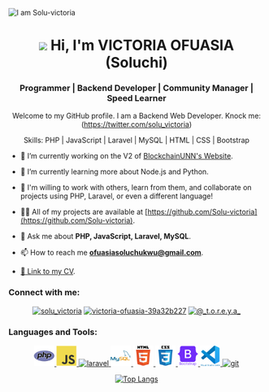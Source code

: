 
![I am Solu-victoria](https://github.com/Solu-victoria/Solu-victoria/blob/main/ben-griffiths-Bj6ENZDMSDY-unsplash.jpg)


<h1 align="center"><img src = "https://raw.githubusercontent.com/MartinHeinz/MartinHeinz/master/wave.gif" width = 25px> Hi, I'm VICTORIA OFUASIA (Soluchi)</h1>
<h3 align="center">Programmer | Backend Developer | Community Manager | Speed Learner</h3>

<div align="center">

Welcome to my GitHub profile. I am a Backend Web Developer. 
Knock me: (https://twitter.com/solu_victoria)

Skills: PHP | JavaScript | Laravel | MySQL | HTML | CSS | Bootstrap
</div>

- 🔭 I’m currently working on the V2 of [BlockchainUNN's Website](https://blockchainunn.org/).

- 🌱 I’m currently learning more about Node.js and Python.

- 👯 I'm willing to work with others, learn from them, and collaborate on projects using PHP, Laravel, or even a different language!

- 👩‍💻 All of my projects are available at [https://github.com/Solu-victoria](https://github.com/Solu-victoria).

- 💬 Ask me about **PHP, JavaScript, Laravel, MySQL**.

- 📫 How to reach me **ofuasiasoluchukwu@gmail.com**.

- [📄 Link to my CV](https://drive.google.com/drive/folders/1s3FGzkILK51Am-L8iYXLkdV7Wx8sDXrs?usp=share_link).

<h3 align="left">Connect with me:</h3>

<p align="center">
<a href="https://twitter.com/solu_victoria" target="blank"><img align="center" src="https://raw.githubusercontent.com/rahuldkjain/github-profile-readme-generator/master/src/images/icons/Social/twitter.svg" alt="solu_victoria" height="30" width="40" /></a>
<a href="https://www.linkedin.com/in/victoria-ofuasia-39a32b227/" target="blank"><img align="center" src="https://raw.githubusercontent.com/rahuldkjain/github-profile-readme-generator/master/src/images/icons/Social/linked-in-alt.svg" alt="victoria-ofuasia-39a32b227" height="30" width="40" /></a>
<a href="https://www.instagram.com/_t.o.r.e.y.a_/" target="blank"><img align="center" src="https://raw.githubusercontent.com/rahuldkjain/github-profile-readme-generator/master/src/images/icons/Social/instagram.svg" alt="@_t.o.r.e.y.a_" height="30" width="40" /></a>
</p>

<h3 align="left">Languages and Tools:</h3>
<p align="center"> 
<a href="https://www.php.net" target="_blank"> <img src="https://raw.githubusercontent.com/devicons/devicon/master/icons/php/php-original.svg" alt="php" width="40" height="40"/> </a> 
 <a href="https://www.javascript.com" target="_blank"> <img src="https://raw.githubusercontent.com/devicons/devicon/master/icons/javascript/javascript-original.svg" alt="javascript" width="40" height="40"/> </a> 
 <a href="https://www.laravel.com" target="_blank"> <img src="https://w7.pngwing.com/pngs/399/620/png-transparent-laravel-hd-logo-thumbnail.png" alt="laravel" width="40" height="40"/> </a> 
<a href="https://www.mysql.com/" target="_blank"> <img src="https://raw.githubusercontent.com/devicons/devicon/master/icons/mysql/mysql-original-wordmark.svg" alt="MySQL" width="40" height="40"/> </a>
 <a href="https://www.w3.org/html/" target="_blank"> <img src="https://raw.githubusercontent.com/devicons/devicon/master/icons/html5/html5-original-wordmark.svg" alt="html5" width="40" height="40"/> </a> 
<a href="https://www.w3schools.com/css/" target="_blank"> <img src="https://raw.githubusercontent.com/devicons/devicon/master/icons/css3/css3-original-wordmark.svg" alt="css3" width="40" height="40"/> </a>
<a href="https://getbootstrap.com" target="_blank"> <img src="https://raw.githubusercontent.com/devicons/devicon/master/icons/bootstrap/bootstrap-plain-wordmark.svg" alt="bootstrap" width="40" height="40"/> </a> 
 <a href="https://code.visualstudio.com/" target="_blank"> <img src="https://raw.githubusercontent.com/devicons/devicon/master/icons/vscode/vscode-original-wordmark.svg" alt="visual studio code" width="40" height="40"/> </a> 
<a href="https://git-scm.com/" target="_blank"> <img src="https://www.vectorlogo.zone/logos/git-scm/git-scm-icon.svg" alt="git" width="40" height="40"/> </a> 

</p>

<div align="center">
 
[![Top Langs](https://github-readme-stats.vercel.app/api/top-langs/?username=Solu-victoria&theme=dark&hide_border=true)](https://github.com/Solu-victoria/github-readme-stats)

</div>

<div align="center">
<!--   < ## Github Stats img width="48%" src="https://github-readme-stats.vercel.app/api?username=Solu-victoria&theme=dark&show_icons=true&hide_border=true&count_private=true" />
  <img width="48%" src="https://github-readme-streak-stats.herokuapp.com/?user=Solu-victoria&theme=dark&hide_border=true" /> -->
</div>
<br/>

<!-- [![GitHub Activity Graph](https://activity-graph.herokuapp.com/graph?username=Solu-victoria&bg_color=ffffff&color=777777&line=E44536&point=E44536&area=true&hide_border=true)](https://github.com/Solu-victoria/github-readme-activity-graph)
 -->
<br/>

